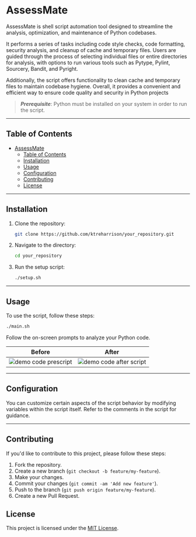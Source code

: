 # AssessMate

AssessMate is shell script automation tool designed to streamline the analysis, optimization, and maintenance of Python codebases.

It performs a series of tasks including code style checks, code formatting, security analysis, and cleanup of cache and temporary files. Users are guided through the process of selecting individual files or entire directories for analysis, with options to run various tools such as Pytype, Pylint, Sourcery, Bandit, and Pyright.

Additionally, the script offers functionality to clean cache and temporary files to maintain codebase hygiene. Overall, it provides a convenient and efficient way to ensure code quality and security in Python projects

> ***Prerequisite***: Python must be installed on your system in order to run the script.

---

## Table of Contents

- [AssessMate](#assessmate)
  - [Table of Contents](#table-of-contents)
  - [Installation](#installation)
  - [Usage](#usage)
  - [Configuration](#configuration)
  - [Contributing](#contributing)
  - [License](#license)

---

## Installation

1. Clone the repository:

    ```bash
    git clone https://github.com/ktreharrison/your_repository.git
    ```

2. Navigate to the directory:

    ```bash
    cd your_repository
    ```

3. Run the setup script:

    ```bash
    ./setup.sh
    ```

---

## Usage

To use the script, follow these steps:

```bash
./main.sh
```

Follow the on-screen prompts to analyze your Python code.

| Before | After |
|--------|--------|
| ![demo code prescript](image-2.png) | ![demo code after script](image-1.png)|

---

## Configuration

You can customize certain aspects of the script behavior by modifying variables within the script itself. Refer to the comments in the script for guidance.

---

## Contributing

If you'd like to contribute to this project, please follow these steps:

1. Fork the repository.
2. Create a new branch (`git checkout -b feature/my-feature`).
3. Make your changes.
4. Commit your changes (`git commit -am 'Add new feature'`).
5. Push to the branch (`git push origin feature/my-feature`).
6. Create a new Pull Request.

## License

This project is licensed under the [MIT License](LICENSE).
